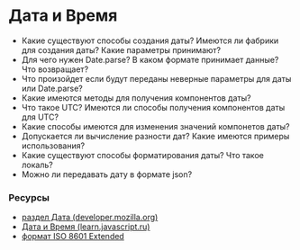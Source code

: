 # Дата и Время

* Какие существуют способы создания даты? Имеются ли фабрики для создания даты? Какие параметры принимают? 
* Для чего нужен Date.parse? В каком формате принимает данные? Что возвращает?
* Что произойдет если будут переданы неверные параметры для даты или Date.parse?
* Какие имеются методы для получения компонентов даты?
* Что такое UTC? Имеются ли способы получения компонентов даты для UTC?
* Какие способы имеются для изменения значений компонетов даты?
* Допускается ли вычисление разности дат? Какие имеются примеры использования?
* Какие существуют способы форматирования даты? Что такое локаль?
* Можно ли передавать дату в формате json?

### Ресурсы
* [раздел Дата (developer.mozilla.org)](https://developer.mozilla.org/ru/docs/Web/JavaScript/Reference/Global_Objects/Date)
* [Дата и Время (learn.javascript.ru)](https://learn.javascript.ru/datetime)
* [формат ISO 8601 Extended](http://support.sas.com/documentation/cdl/en/lrdict/64316/HTML/default/viewer.htm#a003169814.htm)
